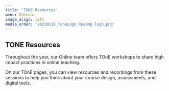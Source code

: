 ```yaml
---
title: 'TONE Resources'
menu: Chennai
image_align: left
media_order: '20220113_ToneLogo Revamp_logo.png'
---
```


## TONE Resources

Throughout the year, our Online team offers TOnE workshops to share high impact practices in online teaching.  

On our TOnE pages, you can view resources and recordings from these sessions to help you think about your course design, assessments, and digital tools.
